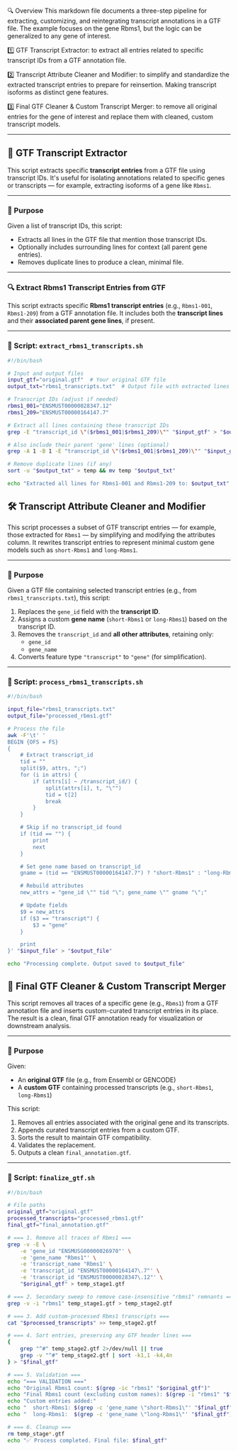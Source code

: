 🔍 Overview
This markdown file documents a three-step pipeline for extracting, customizing, and reintegrating transcript annotations in a GTF file. The example focuses on the gene Rbms1, but the logic can be generalized to any gene of interest.

1️⃣ GTF Transcript Extractor: to extract all entries related to specific transcript IDs from a GTF annotation file.

2️⃣ Transcript Attribute Cleaner and Modifier: to simplify and standardize the extracted transcript entries to prepare for reinsertion.
Making transcript isoforms as distinct gene features. 

3️⃣ Final GTF Cleaner & Custom Transcript Merger: to remove all original entries for the gene of interest and replace them with cleaned, custom transcript models.

----------------------------------

## 📄 GTF Transcript Extractor

This script extracts specific **transcript entries** from a GTF file using transcript IDs. It's useful for isolating annotations related to specific genes or transcripts — for example, extracting isoforms of a gene like `Rbms1`.

---

### 🧬 Purpose

Given a list of transcript IDs, this script:
- Extracts all lines in the GTF file that mention those transcript IDs.
- Optionally includes surrounding lines for context (all parent gene entries).
- Removes duplicate lines to produce a clean, minimal file.

---

### 🔍 Extract Rbms1 Transcript Entries from GTF

This script extracts specific **Rbms1 transcript entries** (e.g., `Rbms1-001`, `Rbms1-209`) from a GTF annotation file. It includes both the **transcript lines** and their **associated parent gene lines**, if present.

---

### 🧾 Script: `extract_rbms1_transcripts.sh`

```bash
#!/bin/bash

# Input and output files
input_gtf="original.gtf"  # Your original GTF file
output_txt="rbms1_transcripts.txt"  # Output file with extracted lines

# Transcript IDs (adjust if needed)
rbms1_001="ENSMUST00000028347.12"
rbms1_209="ENSMUST00000164147.7"

# Extract all lines containing these transcript IDs
grep -E "transcript_id \"($rbms1_001|$rbms1_209)\"" "$input_gtf" > "$output_txt"

# Also include their parent 'gene' lines (optional)
grep -A 1 -B 1 -E "transcript_id \"($rbms1_001|$rbms1_209)\"" "$input_gtf" >> "$output_txt"

# Remove duplicate lines (if any)
sort -u "$output_txt" > temp && mv temp "$output_txt"

echo "Extracted all lines for Rbms1-001 and Rbms1-209 to: $output_txt"
```



## 🛠️ Transcript Attribute Cleaner and Modifier

This script processes a subset of GTF transcript entries — for example, those extracted for `Rbms1` — by simplifying and modifying the attributes column. It rewrites transcript entries to represent minimal custom gene models such as `short-Rbms1` and `long-Rbms1`.

---

### 🎯 Purpose

Given a GTF file containing selected transcript entries (e.g., from `rbms1_transcripts.txt`), this script:

1. Replaces the `gene_id` field with the **transcript ID**.
2. Assigns a custom **gene name** (`short-Rbms1` or `long-Rbms1`) based on the transcript ID.
3. Removes the `transcript_id` and **all other attributes**, retaining only:
   - `gene_id`
   - `gene_name`
4. Converts feature type `"transcript"` to `"gene"` (for simplification).

---

### 🧾 Script: `process_rbms1_transcripts.sh`

```bash
#!/bin/bash

input_file="rbms1_transcripts.txt"
output_file="processed_rbms1.gtf"

# Process the file
awk -F'\t' '
BEGIN {OFS = FS}
{
    # Extract transcript_id
    tid = ""
    split($9, attrs, ";")
    for (i in attrs) {
        if (attrs[i] ~ /transcript_id/) {
            split(attrs[i], t, "\"")
            tid = t[2]
            break
        }
    }

    # Skip if no transcript_id found
    if (tid == "") {
        print
        next
    }

    # Set gene name based on transcript_id
    gname = (tid == "ENSMUST00000164147.7") ? "short-Rbms1" : "long-Rbms1"

    # Rebuild attributes
    new_attrs = "gene_id \"" tid "\"; gene_name \"" gname "\";"

    # Update fields
    $9 = new_attrs
    if ($3 == "transcript") {
        $3 = "gene"
    }

    print
}' "$input_file" > "$output_file"

echo "Processing complete. Output saved to $output_file"
```

## 🧬 Final GTF Cleaner & Custom Transcript Merger

This script removes all traces of a specific gene (e.g., `Rbms1`) from a GTF annotation file and inserts custom-curated transcript entries in its place. The result is a clean, final GTF annotation ready for visualization or downstream analysis.

---

### 🎯 Purpose

Given:
- An **original GTF** file (e.g., from Ensembl or GENCODE)
- A **custom GTF** containing processed transcripts (e.g., `short-Rbms1`, `long-Rbms1`)

This script:
1. Removes all entries associated with the original gene and its transcripts.
2. Appends curated transcript entries from a custom GTF.
3. Sorts the result to maintain GTF compatibility.
4. Validates the replacement.
5. Outputs a clean `final_annotation.gtf`.

---

### 🧾 Script: `finalize_gtf.sh`

```bash
#!/bin/bash

# File paths
original_gtf="original.gtf"
processed_transcripts="processed_rbms1.gtf"
final_gtf="final_annotation.gtf"

# === 1. Remove all traces of Rbms1 ===
grep -v -E \
    -e 'gene_id "ENSMUSG00000026970"' \
    -e 'gene_name "Rbms1"' \
    -e 'transcript_name "Rbms1' \
    -e 'transcript_id "ENSMUST00000164147\.7"' \
    -e 'transcript_id "ENSMUST00000028347\.12"' \
    "$original_gtf" > temp_stage1.gtf

# === 2. Secondary sweep to remove case-insensitive "rbms1" remnants ===
grep -v -i "rbms1" temp_stage1.gtf > temp_stage2.gtf

# === 3. Add custom-processed Rbms1 transcripts ===
cat "$processed_transcripts" >> temp_stage2.gtf

# === 4. Sort entries, preserving any GTF header lines ===
{
    grep "^#" temp_stage2.gtf 2>/dev/null || true
    grep -v "^#" temp_stage2.gtf | sort -k1,1 -k4,4n
} > "$final_gtf"

# === 5. Validation ===
echo "=== VALIDATION ==="
echo "Original Rbms1 count: $(grep -ic "rbms1" "$original_gtf")"
echo "Final Rbms1 count (excluding custom names): $(grep -i "rbms1" "$final_gtf" | grep -viE 'short|long' | wc -l)"
echo "Custom entries added:"
echo "  short-Rbms1: $(grep -c 'gene_name \"short-Rbms1\"' "$final_gtf")"
echo "  long-Rbms1:  $(grep -c 'gene_name \"long-Rbms1\"' "$final_gtf")"

# === 6. Cleanup ===
rm temp_stage*.gtf
echo "✅ Process completed. Final file: $final_gtf"
```
